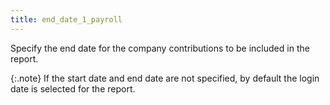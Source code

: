 ```yaml
---
title: end_date_1_payroll
---
```



Specify the end date for the company contributions to be included in  the report.


{:.note}
If the start date and end date are not specified,  by default the login  date is selected for the report.
